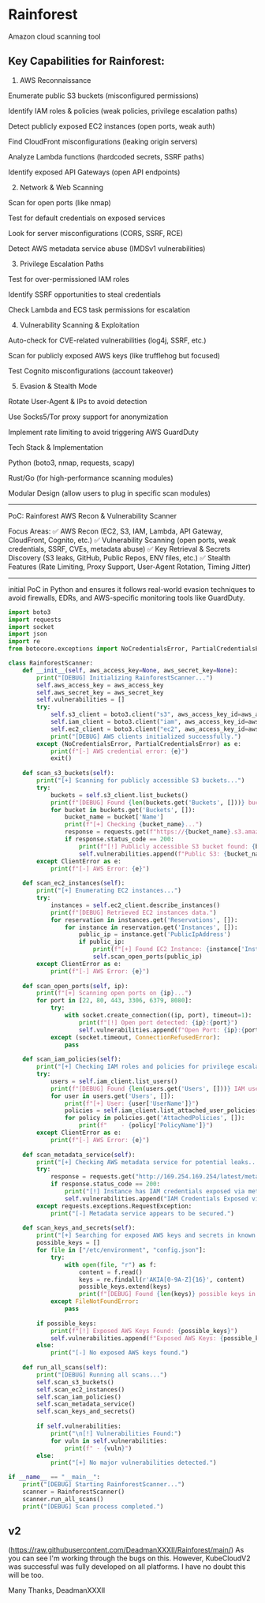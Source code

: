 # Rainforest
Amazon cloud scanning tool


## Key Capabilities for Rainforest:

1. AWS Reconnaissance

Enumerate public S3 buckets (misconfigured permissions)

Identify IAM roles & policies (weak policies, privilege escalation paths)

Detect publicly exposed EC2 instances (open ports, weak auth)

Find CloudFront misconfigurations (leaking origin servers)

Analyze Lambda functions (hardcoded secrets, SSRF paths)

Identify exposed API Gateways (open API endpoints)



2. Network & Web Scanning

Scan for open ports (like nmap)

Test for default credentials on exposed services

Look for server misconfigurations (CORS, SSRF, RCE)

Detect AWS metadata service abuse (IMDSv1 vulnerabilities)



3. Privilege Escalation Paths

Test for over-permissioned IAM roles

Identify SSRF opportunities to steal credentials

Check Lambda and ECS task permissions for escalation



4. Vulnerability Scanning & Exploitation

Auto-check for CVE-related vulnerabilities (log4j, SSRF, etc.)

Scan for publicly exposed AWS keys (like trufflehog but focused)

Test Cognito misconfigurations (account takeover)



5. Evasion & Stealth Mode

Rotate User-Agent & IPs to avoid detection

Use Socks5/Tor proxy support for anonymization

Implement rate limiting to avoid triggering AWS GuardDuty




Tech Stack & Implementation

Python (boto3, nmap, requests, scapy)

Rust/Go (for high-performance scanning modules)

Modular Design (allow users to plug in specific scan modules)

---

PoC: Rainforest AWS Recon & Vulnerability Scanner

Focus Areas:
✅ AWS Recon (EC2, S3, IAM, Lambda, API Gateway, CloudFront, Cognito, etc.)
✅ Vulnerability Scanning (open ports, weak credentials, SSRF, CVEs, metadata abuse)
✅ Key Retrieval & Secrets Discovery (S3 leaks, GitHub, Public Repos, ENV files, etc.)
✅ Stealth Features (Rate Limiting, Proxy Support, User-Agent Rotation, Timing Jitter)



---

initial PoC in Python and ensures it follows real-world evasion techniques to avoid firewalls, EDRs, and AWS-specific monitoring tools like GuardDuty.


```python
import boto3
import requests
import socket
import json
import re
from botocore.exceptions import NoCredentialsError, PartialCredentialsError, ClientError

class RainforestScanner:
    def __init__(self, aws_access_key=None, aws_secret_key=None):
        print("[DEBUG] Initializing RainforestScanner...")
        self.aws_access_key = aws_access_key
        self.aws_secret_key = aws_secret_key
        self.vulnerabilities = []
        try:
            self.s3_client = boto3.client("s3", aws_access_key_id=aws_access_key, aws_secret_access_key=aws_secret_key)
            self.iam_client = boto3.client("iam", aws_access_key_id=aws_access_key, aws_secret_access_key=aws_secret_key)
            self.ec2_client = boto3.client("ec2", aws_access_key_id=aws_access_key, aws_secret_access_key=aws_secret_key)
            print("[DEBUG] AWS clients initialized successfully.")
        except (NoCredentialsError, PartialCredentialsError) as e:
            print(f"[-] AWS credential error: {e}")
            exit()
    
    def scan_s3_buckets(self):
        print("[+] Scanning for publicly accessible S3 buckets...")
        try:
            buckets = self.s3_client.list_buckets()
            print(f"[DEBUG] Found {len(buckets.get('Buckets', []))} buckets.")
            for bucket in buckets.get('Buckets', []):
                bucket_name = bucket['Name']
                print(f"[+] Checking {bucket_name}...")
                response = requests.get(f"https://{bucket_name}.s3.amazonaws.com", timeout=3)
                if response.status_code == 200:
                    print(f"[!] Publicly accessible S3 bucket found: {bucket_name}")
                    self.vulnerabilities.append(f"Public S3: {bucket_name}")
        except ClientError as e:
            print(f"[-] AWS Error: {e}")
    
    def scan_ec2_instances(self):
        print("[+] Enumerating EC2 instances...")
        try:
            instances = self.ec2_client.describe_instances()
            print(f"[DEBUG] Retrieved EC2 instances data.")
            for reservation in instances.get('Reservations', []):
                for instance in reservation.get('Instances', []):
                    public_ip = instance.get('PublicIpAddress')
                    if public_ip:
                        print(f"[+] Found EC2 Instance: {instance['InstanceId']} - Public IP: {public_ip}")
                        self.scan_open_ports(public_ip)
        except ClientError as e:
            print(f"[-] AWS Error: {e}")
    
    def scan_open_ports(self, ip):
        print(f"[+] Scanning open ports on {ip}...")
        for port in [22, 80, 443, 3306, 6379, 8080]:
            try:
                with socket.create_connection((ip, port), timeout=1):
                    print(f"[!] Open port detected: {ip}:{port}")
                    self.vulnerabilities.append(f"Open Port: {ip}:{port}")
            except (socket.timeout, ConnectionRefusedError):
                pass
    
    def scan_iam_policies(self):
        print("[+] Checking IAM roles and policies for privilege escalation...")
        try:
            users = self.iam_client.list_users()
            print(f"[DEBUG] Found {len(users.get('Users', []))} IAM users.")
            for user in users.get('Users', []):
                print(f"[+] User: {user['UserName']}")
                policies = self.iam_client.list_attached_user_policies(UserName=user['UserName'])
                for policy in policies.get('AttachedPolicies', []):
                    print(f"    - {policy['PolicyName']}")
        except ClientError as e:
            print(f"[-] AWS Error: {e}")
    
    def scan_metadata_service(self):
        print("[+] Checking AWS metadata service for potential leaks...")
        try:
            response = requests.get("http://169.254.169.254/latest/meta-data/iam/security-credentials/", timeout=2)
            if response.status_code == 200:
                print("[!] Instance has IAM credentials exposed via metadata API!")
                self.vulnerabilities.append("IAM Credentials Exposed via Metadata API")
        except requests.exceptions.RequestException:
            print("[-] Metadata service appears to be secured.")
    
    def scan_keys_and_secrets(self):
        print("[+] Searching for exposed AWS keys and secrets in known locations...")
        possible_keys = []
        for file in ["/etc/environment", "config.json"]:
            try:
                with open(file, "r") as f:
                    content = f.read()
                    keys = re.findall(r'AKIA[0-9A-Z]{16}', content)
                    possible_keys.extend(keys)
                    print(f"[DEBUG] Found {len(keys)} possible keys in {file}.")
            except FileNotFoundError:
                pass
        
        if possible_keys:
            print(f"[!] Exposed AWS Keys Found: {possible_keys}")
            self.vulnerabilities.append(f"Exposed AWS Keys: {possible_keys}")
        else:
            print("[-] No exposed AWS keys found.")
    
    def run_all_scans(self):
        print("[DEBUG] Running all scans...")
        self.scan_s3_buckets()
        self.scan_ec2_instances()
        self.scan_iam_policies()
        self.scan_metadata_service()
        self.scan_keys_and_secrets()
        
        if self.vulnerabilities:
            print("\n[!] Vulnerabilities Found:")
            for vuln in self.vulnerabilities:
                print(f" - {vuln}")
        else:
            print("[+] No major vulnerabilities detected.")

if __name__ == "__main__":
    print("[DEBUG] Starting RainforestScanner...")
    scanner = RainforestScanner()
    scanner.run_all_scans()
    print("[DEBUG] Scan process completed.")
```

## v2

(https://raw.githubusercontent.com/DeadmanXXXII/Rainforest/main/)
As you can see I'm working through the bugs on this.
However, KubeCloudV2 was successful was fully developed on all platforms.
I have no doubt this will be too.

Many Thanks,
DeadmanXXXII


